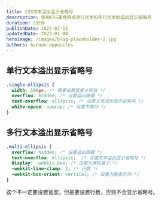 ```yaml
---
title: CSS文本溢出显示省略号
description: 使用CSS属性完成单行文本和多行文本的溢出显示省略号
duration: 2分钟
publishDate: 2022-07-15
updatedDate: 2023-01-08
heroImage: /images/blog-placeholder-2.jpg
authors: Avenue-opposites
---
```


## 单行文本溢出显示省略号

```css
.single-ellipsis {
  width: 100px; /* 需要设置宽度才有效 */
  overflow: hidden; /* 设置溢出隐藏 */
  text-overflow: ellipsis; /* 设置文本溢出显示省略号 */
  white-space: nowrap; /* 设置不换行 */
}
```

## 多行文本溢出显示省略号

```css ml [$${4-6}]
.multi-ellipsis {
  overflow: hidden; /* 设置溢出隐藏 */
  text-overflow: ellipsis;  /* 设置文本溢出显示省略号 */
  display: -webkit-box; /* 设置为弹性盒子 */
  -webkit-line-clamp: 2; /* 行数 */
  -webkit-box-orient: vertical; /* 设置为垂直方向 */
}
```

这个不一定要设置宽度，但是要设置行数，否则不会显示省略号。